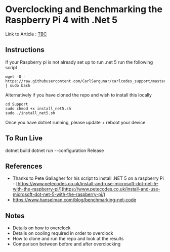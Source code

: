 # Overclocking and Benchmarking the Raspberry Pi 4 with .Net 5

Link to Article : [TBC](https://carlcod.es)

## Instructions

If your Raspberry pi is not already set up to run .net 5 run the following script


    wget -O - https://raw.githubusercontent.com/CarlSargunar/carlcodes_support/master/Support/install_net5.sh | sudo bash

Alternatively if you have cloned the repo and wish to install this locally

    cd Support
    sudo chmod +x install_net5.sh
    sudo ./install_net5.sh


Once you have dotnet running, please update + reboot your device


## To Run Live

dotnet build
dotnet run --configuration Release


## References

- Thanks to Pete Gallagher for his script to install .NET 5 on a raspberry Pi - [https://www.petecodes.co.uk/install-and-use-microsoft-dot-net-5-with-the-raspberry-pi/](https://www.petecodes.co.uk/install-and-use-microsoft-dot-net-5-with-the-raspberry-pi/)
- https://www.hanselman.com/blog/benchmarking-net-code

## Notes

- Details on how to overclock
- Details on cooling required in order to overclock
- How to clone and run the repo and look at the results
- Comparison between before and after overclocking

